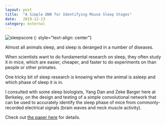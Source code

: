 ```yaml
---
layout: post
title:	"A Simple DNN for Identifying Mouse Sleep Stages"
date:	2019-12-13
category: external
---
```


![sleepscore]
{: style="text-align: center"}
<!--exc-->

Almost all animals sleep,
and sleep is deranged in a number of diseases.

When scientists want to do fundamental research on sleep,
they often study it in mice, which are easier, cheaper, and faster
to do experiments on than people or other primates.

One tricky bit of sleep research is knowing when the animal is asleep
and which phase of sleep it is in.

I consulted with some sleep biologists,
Yang Dan and Zeke Barger here at Berkeley,
on the design and testing of a simple convolutional network
that can be used to accurately identify
the sleep phase of mice from commonly-recorded electrical signals
(brain waves and neck muscle activity).

Check out
[the paper here](https://journals.plos.org/plosone/article?id=10.1371/journal.pone.0224642)
for details.

[sleepscore]: {{site.imgurl}}/sleepscore.png
